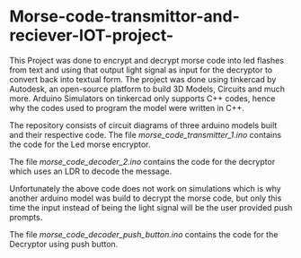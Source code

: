 # Morse-code-transmittor-and-reciever-IOT-project-

This Project was done to encrypt and decrypt morse code into led flashes from text and using that output light signal as input for the decryptor to convert back into textual form.
The project was done using tinkercad by Autodesk, an open-source platform to build 3D Models, Circuits and much more. 
Arduino Simulators on tinkercad only supports C++ codes, hence why the codes used to program the model were written in C++.

The repository consists of circuit diagrams of three arduino models built and their respective code.
The file *morse_code_transmitter_1.ino* contains the code for the Led morse encryptor. 

The file *morse_code_decoder_2.ino* contains the code for the decryptor which uses an LDR to decode the message. 

Unfortunately the above code does not work on simulations which is why another arduino model was build to decrypt the morse code, but only this time the input instead of being the light signal will be the user provided push prompts.

The file *morse_code_decoder_push_button.ino* contains the code for the Decryptor using push button.
